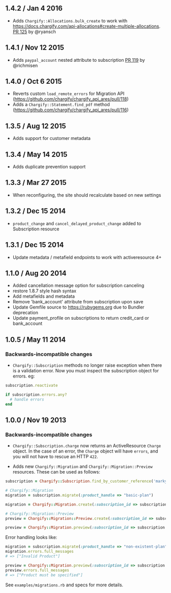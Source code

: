 ## 1.4.2 / Jan 4 2016

* Adds `Chargify::Allocations.bulk_create` to work with https://docs.chargify.com/api-allocations#create-multiple-allocations. [PR 125](https://github.com/chargify/chargify_api_ares/pull/125) by @ryansch

## 1.4.1 / Nov 12 2015

* Adds `paypal_account` nested attribute to subscription [PR 119](https://github.com/chargify/chargify_api_ares/pull/119) by @richmisen

## 1.4.0 / Oct 6 2015

* Reverts custom `load_remote_errors` for Migration API (https://github.com/chargify/chargify_api_ares/pull/118)
* Adds a `Chargify::Statement.find_pdf` method (https://github.com/chargify/chargify_api_ares/pull/116)

## 1.3.5 / Aug 12 2015

* Adds support for customer metadata

## 1.3.4 / May 14 2015

* Adds duplicate prevention support

## 1.3.3 / Mar 27 2015

* When reconfiguring, the site should recalculate based on new settings

## 1.3.2 / Dec 15 2014

* `product_change` and `cancel_delayed_product_change` added to Subscription
  resource

## 1.3.1 / Dec 15 2014

* Update metadata / metafield endpoints to work with activeresource 4+

## 1.1.0 / Aug 20 2014

* Added cancellation message option for subscription canceling
* restore 1.8.7 style hash syntax
* Add metafields and metadata
* Remove 'bank\_account' attribute from subscription upon save
* Update Gemfile source to https://rubygems.org due to Bundler deprecation
* Update payment\_profile on subscriptions to return credit\_card or bank\_account

## 1.0.5 / May 11 2014

### Backwards-incompatible changes
* `Chargify::Subscription` methods no longer raise exception when there is a validation error. Now you must inspect the subscription object for errors. eg:

```ruby
subscription.reactivate

if subscription.errors.any?
  # handle errors
end
```

## 1.0.0 / Nov 19 2013

### Backwards-incompatible changes
* `Chargify::Subscription.charge` now returns an ActiveResource `Charge` object. In the case of an error, the `Charge` object will have `errors`, and you will not have to rescue an HTTP `422`.

* Adds new `Chargify::Migration` and `Chargify::Migration::Preview` resources. These can be used as follows:

```ruby
subscription = Chargify::Subscription.find_by_customer_reference('marky-mark')

# Chargify::Migration
migration = subscription.migrate(:product_handle => "basic-plan")

migration = Chargify::Migration.create(:subscription_id => subscription.id, :product_handle => "basic-plan")

# Chargify::Migration::Preview
preview = Chargify::Migration::Preview.create(:subscription_id => subscription.id, :product_handle => "basic-plan")

preview = Chargify::Migration.preview(:subscription_id => subscription.id, :product_handle => "basic-plan")
```

Error handling looks like:

```ruby
migration = subscription.migrate(:product_handle => "non-existent-plan")
migration.errors.full_messages
# => ["Invalid Product"]

preview = Chargify::Migration.preview(:subscription_id => subscription.id, :product_handle => "non-existent-plan")
preview.errors.full_messages
# => ["Product must be specified"]
```

See `examples/migrations.rb` and specs for more details.

